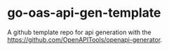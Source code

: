 # go-oas-api-gen-template

A github template repo for api generation with the https://github.com/OpenAPITools/openapi-generator.